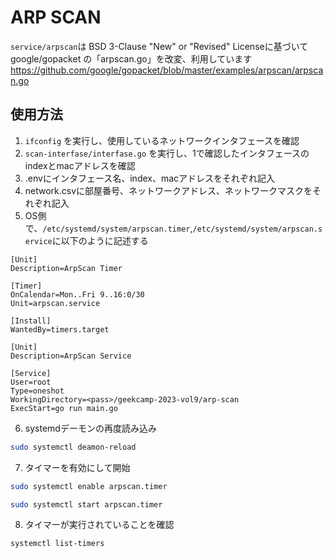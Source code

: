 # ARP SCAN
`service/arpscan`は BSD 3-Clause "New" or "Revised" Licenseに基づいて google/gopacket の「arpscan.go」を改変、利用しています
https://github.com/google/gopacket/blob/master/examples/arpscan/arpscan.go

## 使用方法
1. `ifconfig` を実行し、使用しているネットワークインタフェースを確認
1. `scan-interfase/interfase.go` を実行し、1で確認したインタフェースのindexとmacアドレスを確認
1. .envにインタフェース名、index、macアドレスをそれぞれ記入
1. network.csvに部屋番号、ネットワークアドレス、ネットワークマスクをそれぞれ記入
1. OS側で、`/etc/systemd/system/arpscan.timer`,`/etc/systemd/system/arpscan.service`に以下のように記述する

```timer
[Unit]
Description=ArpScan Timer

[Timer]
OnCalendar=Mon..Fri 9..16:0/30
Unit=arpscan.service

[Install]
WantedBy=timers.target
```

```service
[Unit]
Description=ArpScan Service

[Service]
User=root
Type=oneshot
WorkingDirectory=<pass>/geekcamp-2023-vol9/arp-scan
ExecStart=go run main.go
```

6. systemdデーモンの再度読み込み
```bash
sudo systemctl deamon-reload
```

7. タイマーを有効にして開始
```bash
sudo systemctl enable arpscan.timer
```
```bash
sudo systemctl start arpscan.timer
```
8. タイマーが実行されていることを確認
```bash
systemctl list-timers
```

